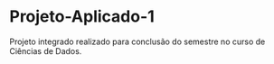 # Projeto-Aplicado-1
Projeto integrado realizado para conclusão do semestre no curso de Ciências de Dados.
